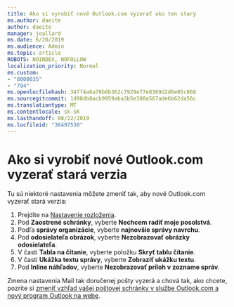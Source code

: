 ```yaml
---
title: Ako si vyrobiť nové Outlook.com vyzerať ako ten starý
ms.author: daeite
author: daeite
manager: joallard
ms.date: 6/20/2019
ms.audience: Admin
ms.topic: article
ROBOTS: NOINDEX, NOFOLLOW
localization_priority: Normal
ms.custom:
- "8000035"
- "794"
ms.openlocfilehash: 34ff4a6a78b6b362c7929e77e8369d2d6e05c868
ms.sourcegitcommit: 1d98db8acb9959aba3b5e308a567ade6b62da56c
ms.translationtype: MT
ms.contentlocale: sk-SK
ms.lasthandoff: 08/22/2019
ms.locfileid: "36497530"
---
```

# <a name="how-to-make-the-new-outlookcom-look-like-the-old-version"></a>Ako si vyrobiť nové Outlook.com vyzerať stará verzia

Tu sú niektoré nastavenia môžete zmeniť tak, aby nové Outlook.com vyzerať stará verzia:

1. Prejdite na [Nastavenie rozloženia](https://outlook.live.com/mail/options/mail/layout).
1. Pod **Zaostrené schránky**, vyberte **Nechcem radiť moje posolstvá**.
1. Podľa **správy organizácie**, vyberte **najnovšie správy navrchu**.
1. Pod **odosielateľa obrázok**, vyberte **Nezobrazovať obrázky odosielateľa**.
1. V časti **Tabla na čítanie**, vyberte položku **Skryť tablu čítanie**.
1. V časti **Ukážka textu správy**, vyberte **Zobraziť ukážku textu**.
1. Pod **Inline náhľadov**, vyberte **Nezobrazovať príloh v zozname správ**.

Zmena nastavenia Mail tak doručenej pošty vyzerá a chová tak, ako chcete, pozrite si [zmeniť vzhľad vašej poštovej schránky v službe Outlook.com a nový program Outlook na webe](https://support.office.com/article/b41c2ecb-f23c-42b3-b7f8-659646d5e58c?wt.mc_id=Office_Outlook_com_Alchemy).
